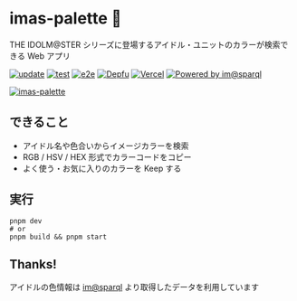 # imas-palette 🎨

THE IDOLM@STER シリーズに登場するアイドル・ユニットのカラーが検索できる Web アプリ

[![update](https://github.com/arrow2nd/imas-palette/actions/workflows/update.yaml/badge.svg)](https://github.com/arrow2nd/imas-palette/actions/workflows/update.yaml)
[![test](https://github.com/arrow2nd/imas-palette/actions/workflows/test.yaml/badge.svg)](https://github.com/arrow2nd/imas-palette/actions/workflows/test.yaml)
[![e2e](https://github.com/arrow2nd/imas-palette/actions/workflows/e2e.yaml/badge.svg)](https://github.com/arrow2nd/imas-palette/actions/workflows/e2e.yaml)
[![Depfu](https://badges.depfu.com/badges/da0f441a6bc66ea1257f998872751436/status.svg)](https://depfu.com)
[![Vercel](https://therealsujitk-vercel-badge.vercel.app/?app=imas-palette)](https://imas-palette.vercel.app)
[![Powered by im@sparql](https://img.shields.io/badge/powered%20by-im%40sparql-F34F6D)](https://sparql.crssnky.xyz/imas/)

[![imas-palette](https://user-images.githubusercontent.com/44780846/133921477-54eb4e39-f04f-484a-b96b-d215624fd52e.gif)](https://imas-palette.vercel.app/)

## できること

- アイドル名や色合いからイメージカラーを検索
- RGB / HSV / HEX 形式でカラーコードをコピー
- よく使う・お気に入りのカラーを Keep する

## 実行

```
pnpm dev
# or
pnpm build && pnpm start
```

## Thanks!

アイドルの色情報は [im@sparql](https://sparql.crssnky.xyz/imas/) より取得したデータを利用しています
